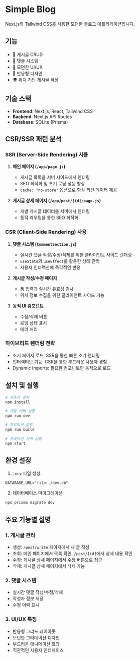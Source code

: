 # Simple Blog

Next.js와 Tailwind CSS를 사용한 모던한 블로그 애플리케이션입니다.

## 기능

- 📝 게시글 CRUD
- 💬 댓글 시스템
- 🎨 모던한 UI/UX
- 📱 반응형 디자인
- 🌍 위치 기반 게시글 작성

## 기술 스택

- **Frontend**: Next.js, React, Tailwind CSS
- **Backend**: Next.js API Routes
- **Database**: SQLite (Prisma)

## CSR/SSR 패턴 분석

### SSR (Server-Side Rendering) 사용
1. **메인 페이지 (`/app/page.js`)**
   - 게시글 목록을 서버 사이드에서 렌더링
   - SEO 최적화 및 초기 로딩 성능 향상
   - `cache: "no-store"` 옵션으로 항상 최신 데이터 제공

2. **게시글 상세 페이지 (`/app/post/[id]/page.js`)**
   - 개별 게시글 데이터를 서버에서 렌더링
   - 동적 라우팅을 통한 SEO 최적화

### CSR (Client-Side Rendering) 사용
1. **댓글 시스템 (`CommentSection.js`)**
   - 실시간 댓글 작성/수정/삭제를 위한 클라이언트 사이드 렌더링
   - `useState`와 `useEffect`를 활용한 상태 관리
   - 사용자 인터랙션에 즉각적인 반응

2. **게시글 작성/수정 페이지**
   - 폼 입력과 실시간 유효성 검사
   - 위치 정보 수집을 위한 클라이언트 사이드 기능

3. **동적 UI 컴포넌트**
   - 수정/삭제 버튼
   - 로딩 상태 표시
   - 에러 처리

### 하이브리드 렌더링 전략
- 초기 페이지 로드: SSR을 통한 빠른 초기 렌더링
- 인터랙티브 기능: CSR을 통한 부드러운 사용자 경험
- Dynamic Imports: 필요한 컴포넌트만 동적으로 로드

## 설치 및 실행

```bash
# 의존성 설치
npm install

# 개발 서버 실행
npm run dev

# 프로덕션 빌드
npm run build

# 프로덕션 서버 실행
npm start
```

## 환경 설정

1. `.env` 파일 생성:
```env
DATABASE_URL="file:./dev.db"
```

2. 데이터베이스 마이그레이션:
```bash
npx prisma migrate dev
```

## 주요 기능별 설명

### 1. 게시글 관리
- 생성: `/post/write` 페이지에서 새 글 작성
- 조회: 메인 페이지에서 목록 확인, `/post/[id]`에서 상세 내용 확인
- 수정: 게시글 상세 페이지에서 수정 버튼으로 접근
- 삭제: 게시글 상세 페이지에서 삭제 가능

### 2. 댓글 시스템
- 실시간 댓글 작성/수정/삭제
- 작성자 정보 저장
- 수정 이력 표시

### 3. UI/UX 특징
- 반응형 그리드 레이아웃
- 모던한 그라데이션 디자인
- 부드러운 애니메이션 효과
- 직관적인 사용자 인터페이스

